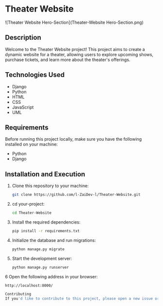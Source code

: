 # Theater Website
![Theater Website Hero-Section](Theater-Website Hero-Section.png)

## Description
Welcome to the Theater Website project! This project aims to create a dynamic website for a theater, allowing users to explore upcoming shows, purchase tickets, and learn more about the theater's offerings.

## Technologies Used
- Django
- Python
- HTML
- CSS
- JavaScript
- UML

## Requirements
Before running this project locally, make sure you have the following installed on your machine:
- Python
- Django

## Installation and Execution
1. Clone this repository to your machine:
   ```bash
   git clone https://github.com/l-ZaiDev-l/Theater-Website.git
2. cd your-project:
   ```bash
   cd Theater-Website
3. Install the required dependencies:
   ```bash
   pip install -r requirements.txt
4. Initialize the database and run migrations:
   ```bash
   python manage.py migrate
5. Start the development server:
   ```bash
   python manage.py runserver
6 Open the following address in your browser:
   ```bash
   http://localhost:8000/
   
Contributing
If you'd like to contribute to this project, please open a new issue or submit a pull request. We're open to suggestions and improvements!
